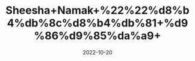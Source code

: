 ---
title: 'Sheesha+Namak+%22%22%d8%b4%db%8c%d8%b4%db%81+%d9%86%d9%85%da%a9+'
date: '2022-10-20' 
metatag: '' 
inventory: '0' 
draft: false 
# meta description 
shortDescripton: 'Salt++%22+It+promotes+good+vascular+health+and+balances+electrolytes+and+prevents+muscle+cramping.'
description: 'Stone+%d8%af%da%be%d8%a7%d8%aa'
longdescription: ''
featured: True
# product Price
price: '50.0'
# Product Short Description
shortDescription: 'Salt++%22+It+promotes+good+vascular+health+and+balances+electrolytes+and+prevents+muscle+cramping.'
productID: 'A7BC3E77-5224-ED11-9968-005056B3A416'
type: 'products'
category: 'Stone+%d8%af%da%be%d8%a7%d8%aa' 
thumnailproduct: 'https://eraconnect.blob.core.windows.net/product-images/aminsaddiquidawakhana/A7BC3E77-5224-ED11-9968-005056B3A416.webp' 
images:
  - image: 'https://eraconnect.blob.core.windows.net/product-images/aminsaddiquidawakhana/A7BC3E77-5224-ED11-9968-005056B3A416.webp'  
Variants:
---